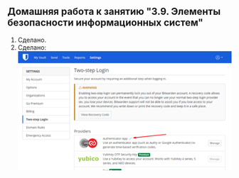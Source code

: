 ## Домашняя работа к занятию "3.9. Элементы безопасности информационных систем"

1. Сделано.
2. Сделано: ![img.png](img/img.png)